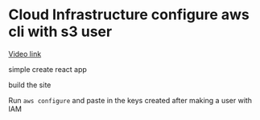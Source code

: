 # Cloud Infrastructure configure aws cli with s3 user

[Video link](https://www.egghead.io/lessons/egghead-cloud-infrastructure-configure-aws-cli-with-s3-user?pl=cloud-infrastructure-fundamentals-with-aws-ee4bb845)

simple create react app

build the site

<TimeStamp start="1:13" end="1:19">
  
  Run `aws configure` and paste in the keys created after making a user with IAM
  
</TimeStamp>